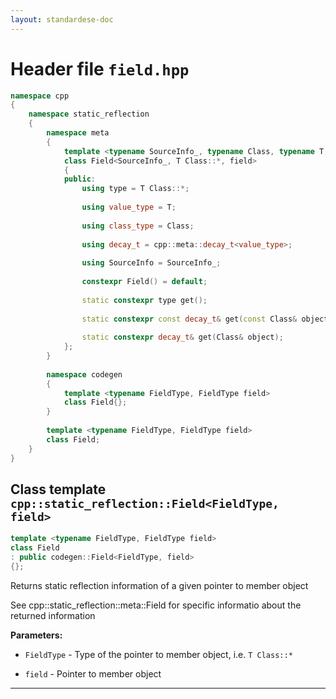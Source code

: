 ```yaml
---
layout: standardese-doc
---
```


# Header file `field.hpp`

``` cpp
namespace cpp
{
    namespace static_reflection
    {
        namespace meta
        {
            template <typename SourceInfo_, typename Class, typename T, T Class::* field>
            class Field<SourceInfo_, T Class::*, field>
            {
            public:
                using type = T Class::*;
                
                using value_type = T;
                
                using class_type = Class;
                
                using decay_t = cpp::meta::decay_t<value_type>;
                
                using SourceInfo = SourceInfo_;
                
                constexpr Field() = default;
                
                static constexpr type get();
                
                static constexpr const decay_t& get(const Class& object);
                
                static constexpr decay_t& get(Class& object);
            };
        }
        
        namespace codegen
        {
            template <typename FieldType, FieldType field>
            class Field{};
        }
        
        template <typename FieldType, FieldType field>
        class Field;
    }
}
```

## Class template `cpp::static_reflection::Field<FieldType, field>`<a id="cpp::static_reflection::Field__FieldType, field__"></a>

``` cpp
template <typename FieldType, FieldType field>
class Field
: public codegen::Field<FieldType, field>
{};
```

Returns static reflection information of a given pointer to member object

See cpp::static\_reflection::meta::Field for specific informatio about the returned information

**Parameters:**

  - <a id="cpp::static_reflection::Field__FieldType, field__.FieldType"></a>`FieldType` - Type of the pointer to member object, i.e.  `T Class::*`

  - <a id="cpp::static_reflection::Field__FieldType, field__.field"></a>`field` - Pointer to member object

-----
